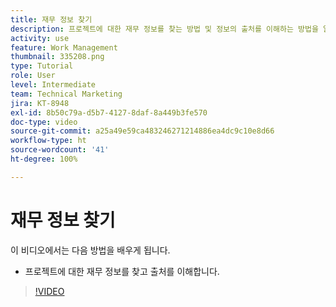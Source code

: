 ```yaml
---
title: 재무 정보 찾기
description: 프로젝트에 대한 재무 정보를 찾는 방법 및 정보의 출처를 이해하는 방법을 알아봅니다.
activity: use
feature: Work Management
thumbnail: 335208.png
type: Tutorial
role: User
level: Intermediate
team: Technical Marketing
jira: KT-8948
exl-id: 8b50c79a-d5b7-4127-8daf-8a449b3fe570
doc-type: video
source-git-commit: a25a49e59ca483246271214886ea4dc9c10e8d66
workflow-type: ht
source-wordcount: '41'
ht-degree: 100%

---
```


# 재무 정보 찾기

이 비디오에서는 다음 방법을 배우게 됩니다.

* 프로젝트에 대한 재무 정보를 찾고 출처를 이해합니다.

>[!VIDEO](https://video.tv.adobe.com/v/335208/?quality=12&learn=on)
